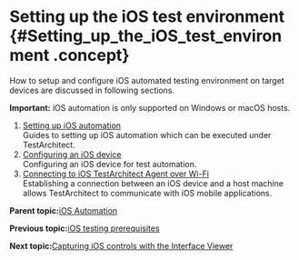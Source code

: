# Setting up the iOS test environment {#Setting_up_the_iOS_test_environment .concept}

How to setup and configure iOS automated testing environment on target devices are discussed in following sections.

**Important:** iOS automation is only supported on Windows or macOS hosts.

1.  [Setting up iOS automation](../../iOS/Topics/iOS_setting_up_automation.md)  
Guides to setting up iOS automation which can be executed under TestArchitect.
2.  [Configuring an iOS device](../../iOS/Topics/iOS_setting_up_installation_target_devices.md)  
Configuring an iOS device for test automation.
3.  [Connecting to iOS TestArchitect Agent over Wi-Fi](../../iOS/Topics/iOS_connecting_to_host_machine.md)  
Establishing a connection between an iOS device and a host machine allows TestArchitect to communicate with iOS mobile applications.

**Parent topic:**[iOS Automation](../../iOS/Topics/iOS_automation_def.md)

**Previous topic:**[iOS testing prerequisites](../../iOS/Topics/iOS_prerequisite.md)

**Next topic:**[Capturing iOS controls with the Interface Viewer](../../iOS/Topics/iOS_capturing_interface.md)

